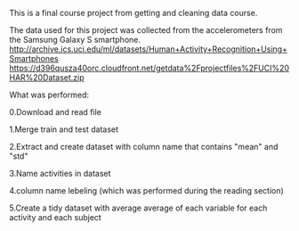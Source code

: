 This is a final course project from getting and cleaning data course.

The data used for this project was collected from the accelerometers from the Samsung Galaxy S smartphone.
http://archive.ics.uci.edu/ml/datasets/Human+Activity+Recognition+Using+Smartphones
https://d396qusza40orc.cloudfront.net/getdata%2Fprojectfiles%2FUCI%20HAR%20Dataset.zip

What was performed:

0.Download and read file

1.Merge train and test dataset

2.Extract and create dataset with column name that contains "mean" and "std"

3.Name activities in dataset

4.column name lebeling (which was performed during the reading section)
   
5.Create a tidy dataset with average average of each variable for each activity and each subject


